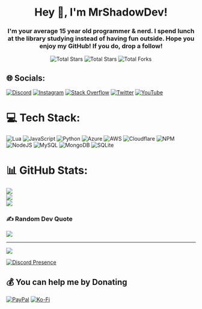 <h1 align="center">Hey 👋, I'm MrShadowDev!</h1>
<h3 align="center">I'm your average 15 year old programmer & nerd. I spend lunch at the library studying instead of having fun outside. Hope you enjoy my GitHub! If you do, drop a follow!</h3>

<p align="center">
<img src="https://komarev.com/ghpvc/?username=mrshadowdev&label=Total%20Views&color=b700bf&style=flat" alt="Total Stars" />
<img src="https://img.shields.io/badge/dynamic/json?&label=Total%20Stars&color=ff0000&style=flat&style=for-the-badge&query=%24.stars&url=https://api.github-star-counter.workers.dev/user//mrshadowdev" alt="Total Stars" ></a>
<img src="https://img.shields.io/badge/dynamic/json?&label=Total%20Forks&color=ff7700&style=flat&style=for-the-badge&query=%24.forks&url=https://api.github-star-counter.workers.dev/user//mrshadowdev" alt="Total Forks"></a> </p>

## 🌐 Socials:
[![Discord](https://img.shields.io/badge/Discord-%237289DA.svg?logo=discord&logoColor=white)](htttps://discord.gg/https://discord.gg/mrshadow) [![Instagram](https://img.shields.io/badge/Instagram-%23E4405F.svg?logo=Instagram&logoColor=white)](https://instagram.com/dev_mrshadow) [![Stack Overflow](https://img.shields.io/badge/-Stackoverflow-FE7A16?logo=stack-overflow&logoColor=white)](https://stackoverflow.com/users/MrShadowDev) [![Twitter](https://img.shields.io/badge/Twitter-%231DA1F2.svg?logo=Twitter&logoColor=white)](https://twitter.com/MrShadowDev) [![YouTube](https://img.shields.io/badge/YouTube-%23FF0000.svg?logo=YouTube&logoColor=white)](https://youtube.com/c/devmrshadow) 

# 💻 Tech Stack:
![Lua](https://img.shields.io/badge/lua-%232C2D72.svg?style=plastic&logo=lua&logoColor=white) ![JavaScript](https://img.shields.io/badge/javascript-%23323330.svg?style=plastic&logo=javascript&logoColor=%23F7DF1E) ![Python](https://img.shields.io/badge/python-3670A0?style=plastic&logo=python&logoColor=ffdd54) ![Azure](https://img.shields.io/badge/azure-%230072C6.svg?style=plastic&logo=azure-devops&logoColor=white) ![AWS](https://img.shields.io/badge/AWS-%23FF9900.svg?style=plastic&logo=amazon-aws&logoColor=white) ![Cloudflare](https://img.shields.io/badge/Cloudflare-F38020?style=plastic&logo=Cloudflare&logoColor=white) ![NPM](https://img.shields.io/badge/NPM-%23000000.svg?style=plastic&logo=npm&logoColor=white) ![NodeJS](https://img.shields.io/badge/node.js-6DA55F?style=plastic&logo=node.js&logoColor=white) ![MySQL](https://img.shields.io/badge/mysql-%2300f.svg?style=plastic&logo=mysql&logoColor=white) ![MongoDB](https://img.shields.io/badge/MongoDB-%234ea94b.svg?style=plastic&logo=mongodb&logoColor=white) ![SQLite](https://img.shields.io/badge/sqlite-%2307405e.svg?style=plastic&logo=sqlite&logoColor=white)
# 📊 GitHub Stats:
![](https://github-readme-stats.vercel.app/api?username=MrShadowDev&theme=chartreuse-dark&hide_border=false&include_all_commits=true&count_private=true)<br/>
![](https://github-readme-streak-stats.herokuapp.com/?user=MrShadowDev&theme=chartreuse-dark&hide_border=false)<br/>
![](https://github-readme-stats.vercel.app/api/top-langs/?username=MrShadowDev&theme=chartreuse-dark&hide_border=false&include_all_commits=true&count_private=true&layout=compact)


### ✍️ Random Dev Quote
![](https://quotes-github-readme.vercel.app/api?type=horizontal&theme=tokyonight)

---
[![](https://visitcount.itsvg.in/api?id=MrShadowDev&icon=6&color=6)](https://visitcount.itsvg.in)

   [![Discord Presence](https://lanyard.cnrad.dev/api/734380380232220785)](https://discord.com/users/734380380232220785)

  ## 💰 You can help me by Donating
  [![PayPal](https://img.shields.io/badge/PayPal-00457C?style=for-the-badge&logo=paypal&logoColor=white)](https://paypal.me/devmrshadow) [![Ko-Fi](https://img.shields.io/badge/Ko--fi-F16061?style=for-the-badge&logo=ko-fi&logoColor=white)](https://ko-fi.com/mrshadowdev) 
